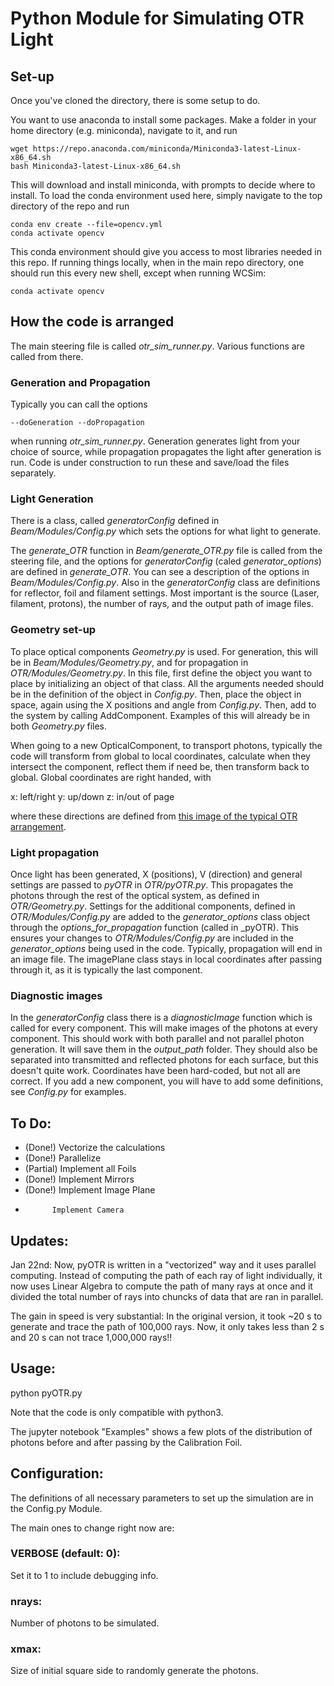 # Python Module for Simulating OTR Light

## Set-up

Once you've cloned the directory, there is some setup to do.

You want to use anaconda to install some packages. Make a folder in your home directory (e.g. miniconda), navigate to it,  and run

```
wget https://repo.anaconda.com/miniconda/Miniconda3-latest-Linux-x86_64.sh
bash Miniconda3-latest-Linux-x86_64.sh 
```

This will download and install miniconda, with prompts to decide where to install. To load the conda environment used here, simply navigate to the top directory of the repo and run

```
conda env create --file=opencv.yml
conda activate opencv
```

This conda environment should give you access to most libraries needed in this repo. If running things locally, when in the main repo directory, one should run this every new shell, except when running WCSim:

```
conda activate opencv
```

## How the code is arranged

The main steering file is called _otr\_sim\_runner.py_. Various functions are called from there.

### Generation and Propagation

Typically you can call the options

```
--doGeneration --doPropagation
```

when running _otr\_sim\_runner.py_. Generation generates light from your choice of source, while propagation propagates the light after generation is run. Code is under construction to run these and save/load the files separately. 

### Light Generation

There is a class, called _generatorConfig_ defined in _Beam/Modules/Config.py_ which sets the options for what light to generate. 

The _generate\_OTR_ function in _Beam/generate\_OTR.py_ file is called from the steering file, and the options for _generatorConfig_ (caled _generator\_options_) are defined in _generate\_OTR_. You can see a description of the options in _Beam/Modules/Config.py_. Also in the _generatorConfig_ class are definitions for reflector, foil and filament settings. Most important is the source (Laser, filament, protons), the number of rays, and the output path of image files.

### Geometry set-up

To place optical components _Geometry.py_ is used. For generation, this will be in _Beam/Modules/Geometry.py_, and for propagation in _OTR/Modules/Geometry.py_. In this file, first define the object you want to place by initializing an object of that class. All the arguments needed should be in the definition of the object in _Config.py_. Then, place the object in space, again using the X positions and angle from _Config.py_. Then, add to the system by calling AddComponent. Examples of this will already be in both _Geometry.py_ files.

When going to a new OpticalComponent, to transport photons, typically the code will transform from global to local coordinates, calculate when they intersect the component, reflect them if need be, then transform back to global. Global coordinates are right handed, with

x: left/right
y: up/down
z: in/out of page

where these directions are defined from [this image of the typical OTR arrangement](https://t2k-experiment.org/wp-content/uploads/otr_sys_rays.png).

### Light propagation

Once light has been generated, X (positions), V (direction) and general settings are passed to _pyOTR_ in _OTR/pyOTR.py_. This propagates the photons through the rest of the optical system, as defined in _OTR/Geometry.py_. Settings for the additional components, defined in _OTR/Modules/Config.py_ are added to the _generator_options_ class object through the _options_for_propagation_ function (called in _pyOTR). This ensures your changes to _OTR/Modules/Config.py_ are included in the _generator_options_ being used in the code. Typically, propagation will end in an image file. The imagePlane class stays in local coordinates after passing through it, as it is typically the last component. 

### Diagnostic images

In the _generatorConfig_ class there is a _diagnosticImage_ function which is called for every component. This will make images of the photons at every component. This should work with both parallel and not parallel photon generation. It will save them in the _output\_path_ folder. They should also be separated into transmitted and reflected photons for each surface, but this doesn't quite work. Coordinates have been hard-coded, but not all are correct. If you add a new component, you will have to add some definitions, see _Config.py_ for examples.



## To Do:
- (Done!)   Vectorize the calculations
- (Done!)   Parallelize
- (Partial) Implement all Foils
- (Done!)   Implement Mirrors
- (Done!)   Implement Image Plane
-           Implement Camera

## Updates:
Jan 22nd:
Now, pyOTR is written in a "vectorized" way and it uses parallel computing.
Instead of computing the path of each ray of light individually, it now
uses Linear Algebra to compute the path of many rays at once and it
divided the total number of rays into chuncks of data that are ran in parallel.

The gain in speed is very substantial:
In the original version, it took ~20 s to generate and trace the path of 100,000 rays.
Now, it only takes less than 2 s and 20 s can not trace 1,000,000 rays!!

## Usage:
python pyOTR.py

Note that the code is only compatible with python3.

The jupyter notebook "Examples" shows a few plots of the distribution of photons before and after passing by the Calibration Foil.

## Configuration:
The definitions of all necessary parameters to set up the simulation are in the Config.py Module.

The main ones to change right now are:

### VERBOSE (default: 0):
Set it to 1 to include debugging info.

### nrays:
Number of photons to be simulated.

### xmax:
Size of initial square side to randomly generate the photons.
